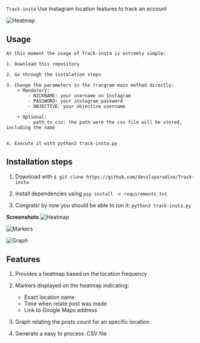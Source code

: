 `Track-insta` Use Instagram location features to track an account

![Heatmap](img/heatmap.png)

**Usage**
---

```
At this moment the usage of Track-insta is extremly simple:

1. Download this repository

2. Go through the instalation steps

3. Change the parameters in the tracgram main method directly:
    + Mandatory:
        - NICKNAME: your username on Instagram
        - PASSWORD: your instagram password
        - OBJECTIVE: your objective username

    + Optional:
        - path_to_csv: the path were the csv file will be stored, including the name


4. Execute it with python3 track-insta.py

```

**Installation steps**
---

1. Download with `$ git clone https://github.com/devilsparadise/Track-insta`

2. Install dependencies using `pip install -r requirements.txt`

3. Congrats! by now you should be able to run it:
    `python3 track-insta.py`

**Screenshots**
![Heatmap](img/heatmap.png)

![Markers](img/markers.png)

![Graph](img/posts_per_location.png)

**Features**
---

1. Provides a heatmap based on the location frequency

2. Markers displayed on the heatmap indicating:
    - Exact location name
    - Time when relate post was made
    - Link to Google Maps address

3. Graph relating the posts count for an specific location

4. Generate a easy to process .CSV file
